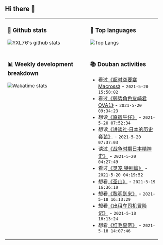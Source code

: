## Hi there 👋

<table>
<tr>
<td valign="top" width="54%">

### 🔭 Github stats

![YXL76's github stats](https://github-readme-stats.yxl76.vercel.app/api?username=YXL76&count_private=true&show_icons=true&include_all_commits=true&theme=tokyonight&line_height=28)

</td>

<td valign="top" width="46%">

### 🌱 Top languages

![Top Langs](https://github-readme-stats.yxl76.vercel.app/api/top-langs/?username=YXL76&layout=compact&theme=tokyonight&langs_count=10&hide=HTML,CSS,SCSS)

</td>
</tr>
<tr>
<td valign="top" width="54%">

### 📊 Weekly development breakdown

![Wakatime stats](https://github-readme-stats.yxl76.vercel.app/api/wakatime?username=YXL76&layout=compact&theme=tokyonight)


</td>
<td valign="top" width="46%">

### 📚 Douban activities

- 看过[《超时空要塞Macross》](http://movie.douban.com/subject/2058467/) - `2021-5-20 15:58:02`
- 看过[《弱势角色友崎君 OVA1》](http://movie.douban.com/subject/35426248/) - `2021-5-20 09:34:23`
- 想读[《原宿牛仔》](https://book.douban.com/subject/33436277/) - `2021-5-20 07:52:34`
- 想读[《讲谈社·日本的历史套装》](https://book.douban.com/subject/35456932/) - `2021-5-20 07:37:03`
- 读过[《战争时期日本精神史》](https://book.douban.com/subject/34835561/) - `2021-5-20 04:27:49`
- 看过[《灵笼 特别篇》](http://movie.douban.com/subject/35467085/) - `2021-5-20 04:19:52`
- 想看[《圣山》](http://movie.douban.com/subject/1401905/) - `2021-5-19 16:36:10`
- 想看[《黎明到来》](http://movie.douban.com/subject/5062387/) - `2021-5-18 16:13:29`
- 想看[《出租车司机冒险记》](http://movie.douban.com/subject/4705150/) - `2021-5-18 16:13:24`
- 想看[《红毛皇帝》](http://movie.douban.com/subject/30214059/) - `2021-5-18 14:07:46`

</td>
</tr>
</table>

<!--
**YXL76/YXL76** is a ✨ _special_ ✨ repository because its `README.md` (this file) appears on your GitHub profile.

Here are some ideas to get you started:

- 🔭 I’m currently working on ...
- 🌱 I’m currently learning ...
- 👯 I’m looking to collaborate on ...
- 🤔 I’m looking for help with ...
- 💬 Ask me about ...
- 📫 How to reach me: ...
- 😄 Pronouns: ...
- ⚡ Fun fact: ...
-->
